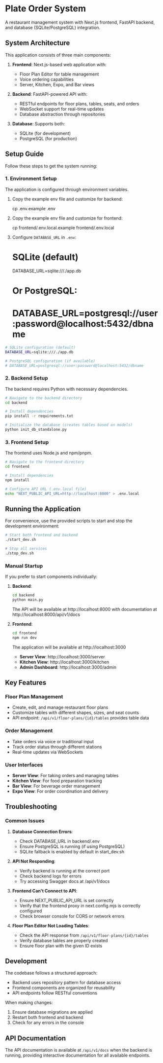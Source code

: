 # Plate Order System

A restaurant management system with Next.js frontend, FastAPI backend, and database (SQLite/PostgreSQL) integration.

## System Architecture

This application consists of three main components:

1. **Frontend**: Next.js-based web application with:
   - Floor Plan Editor for table management
   - Voice ordering capabilities
   - Server, Kitchen, Expo, and Bar views

2. **Backend**: FastAPI-powered API with:
   - RESTful endpoints for floor plans, tables, seats, and orders
   - WebSocket support for real-time updates
   - Database abstraction through repositories

3. **Database**: Supports both:
   - SQLite (for development)
   - PostgreSQL (for production)

## Setup Guide

Follow these steps to get the system running:

### 1. Environment Setup

The application is configured through environment variables.

1. Copy the example env file and customize for backend:

   cp .env.example .env

2. Copy the example env file and customize for frontend:

   cp frontend/.env.local.example frontend/.env.local

3. Configure `DATABASE_URL` in `.env`:

   # SQLite (default)
   DATABASE_URL=sqlite:///./app.db

   # Or PostgreSQL:
   # DATABASE_URL=postgresql://user:password@localhost:5432/dbname

```bash
# SQLite configuration (default)
DATABASE_URL=sqlite:///./app.db

# PostgreSQL configuration (if available)
# DATABASE_URL=postgresql://user:password@localhost:5432/dbname
```

### 2. Backend Setup

The backend requires Python with necessary dependencies.

```bash
# Navigate to the backend directory
cd backend

# Install dependencies
pip install -r requirements.txt

# Initialize the database (creates tables based on models)
python init_db_standalone.py
```

### 3. Frontend Setup

The frontend uses Node.js and npm/pnpm.

```bash
# Navigate to the frontend directory
cd frontend

# Install dependencies
npm install

# Configure API URL (.env.local file)
echo "NEXT_PUBLIC_API_URL=http://localhost:8000" > .env.local
```

## Running the Application

For convenience, use the provided scripts to start and stop the development environment:

```bash
# Start both frontend and backend
./start_dev.sh

# Stop all services
./stop_dev.sh
```

### Manual Startup

If you prefer to start components individually:

1. **Backend**:
   ```bash
   cd backend
   python main.py
   ```
   The API will be available at http://localhost:8000 with documentation at http://localhost:8000/api/v1/docs

2. **Frontend**:
   ```bash
   cd frontend
   npm run dev
   ```
   The application will be available at http://localhost:3000

   - **Server View**: http://localhost:3000/server
   - **Kitchen View**: http://localhost:3000/kitchen
   - **Admin Dashboard**: http://localhost:3000/admin

## Key Features

### Floor Plan Management

- Create, edit, and manage restaurant floor plans
- Customize tables with different shapes, sizes, and seat counts
- API endpoint: `/api/v1/floor-plans/{id}/tables` provides table data

### Order Management

- Take orders via voice or traditional input
- Track order status through different stations
- Real-time updates via WebSockets

### User Interfaces

- **Server View**: For taking orders and managing tables
- **Kitchen View**: For food preparation tracking
- **Bar View**: For beverage order management
- **Expo View**: For order coordination and delivery

## Troubleshooting

### Common Issues

1. **Database Connection Errors**:
   - Check DATABASE_URL in backend/.env
   - Ensure PostgreSQL is running (if using PostgreSQL)
   - SQLite fallback is enabled by default in start_dev.sh

2. **API Not Responding**:
   - Verify backend is running at the correct port
   - Check backend logs for errors
   - Try accessing Swagger docs at /api/v1/docs

3. **Frontend Can't Connect to API**:
   - Ensure NEXT_PUBLIC_API_URL is set correctly
   - Verify that the frontend proxy in next.config.mjs is correctly configured
   - Check browser console for CORS or network errors

4. **Floor Plan Editor Not Loading Tables**:
   - Check the API response from `/api/v1/floor-plans/{id}/tables`
   - Verify database tables are properly created
   - Ensure floor plan with the given ID exists

## Development

The codebase follows a structured approach:

- Backend uses repository pattern for database access
- Frontend components are organized for reusability
- API endpoints follow RESTful conventions

When making changes:

1. Ensure database migrations are applied
2. Restart both frontend and backend
3. Check for any errors in the console

## API Documentation

The API documentation is available at `/api/v1/docs` when the backend is running, providing interactive documentation for all available endpoints.
